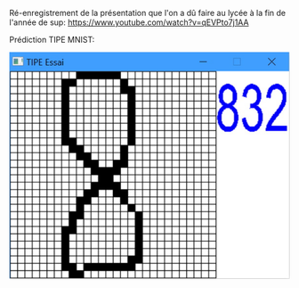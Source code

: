 Ré-enregistrement de la présentation que l'on a dû faire au lycée à la fin de l'année de sup: https://www.youtube.com/watch?v=qEVPto7j1AA

Prédiction TIPE MNIST:

![alt text](https://raw.githubusercontent.com/Benjamin-Loison/MPSI1/master/TIPE/Prediction%20TIPE/example.jpg)
